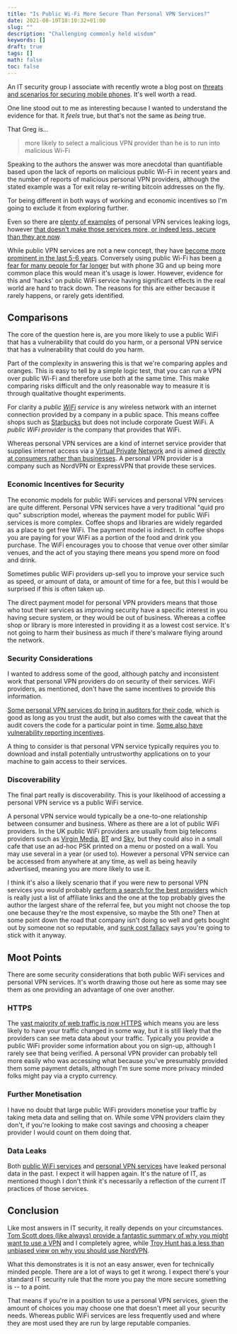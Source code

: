 ```yaml
---
title: "Is Public Wi-Fi More Secure Than Personal VPN Services?"
date: 2021-08-10T18:10:32+01:00
slug: ""
description: "Challenging commonly held wisdom"
keywords: []
draft: true
tags: []
math: false
toc: false
---
```


An IT security group I associate with recently wrote a blog post on [threats and scenarios for securing mobile phones](https://joelgsamuel.medium.com/how-to-keep-your-smartphone-safe-from-spying-d7d50fbed817). It's well worth a read.

One line stood out to me as interesting because I wanted to understand the evidence for that. It _feels_ true, but that's not the same as _being_ true.

That Greg is...

> more likely to select a malicious VPN provider than he is to run into malicious Wi-Fi

Speaking to the authors the answer was more anecdotal than quantifiable based upon the lack of reports on malicious public Wi-Fi in recent years and the number of reports of malicious personal VPN providers, although the stated example was a Tor exit relay re-writing bitcoin addresses on the fly.

Tor being different in both ways of working and economic incentives so I'm going to exclude it from exploring further.

Even so there are [plenty of examples](https://www.theregister.com/2020/07/17/ufo_vpn_database/) of personal VPN services leaking logs, however [that doesn't make those services more, or indeed less, secure than they are now](https://matt.copperwaite.net/blog/assessing-security-practices-of-3rd-party-projects/).

While public VPN services are not a new concept, they have [become more prominent in the last 5-6 years](https://trends.google.co.uk/trends/explore?date=all&geo=GB&q=%2Fg%2F11gfj_yxtn,%2Fg%2F11hbgq8gct,%2Fg%2F11b7y71slf). Conversely using public Wi-Fi has been [a fear for many people for far longer](https://www.theregister.com/2007/08/02/public_wifi_hack/) but with phone 3G and up being more common place this would mean it's usage is lower. However, evidence for this and 'hacks' on public WiFi service having significant effects in the real world are hard to track down. The reasons for this are either because it rarely happens, or rarely gets identified.

## Comparisons

The core of the question here is, are you more likely to use a public WiFi that has a vulnerability that could do you harm, or a personal VPN service that has a vulnerability that could do you harm.

Part of the complexity in answering this is that we're comparing apples and oranges. This is easy to tell by a simple logic test, that you can run a VPN over public Wi-Fi and therefore use both at the same time. This make comparing risks difficult and the only reasonable way to measure it is through qualitative thought experiments.

For clarity a _public [WiFi](https://en.wikipedia.org/wiki/Wi-Fi) service_ is any wireless network with an internet connection provided by a company in a public space. This means coffee shops such as [Starbucks](https://wifi.starbucks.com/) but does not include corporate Guest WiFi. A _public WiFi provider_ is the company that provides that WiFi.

Whereas personal VPN services are a kind of internet service provider that supplies internet access via a [Virtual Private Network](https://en.wikipedia.org/wiki/Virtual_private_network) and is aimed [directly at consumers rather than businesses](https://en.wikipedia.org/wiki/Direct-to-consumer). A personal VPN provider is a company such as NordVPN or ExpressVPN that provide these services.

### Economic Incentives for Security

The economic models for public WiFi services and personal VPN services are quite different. Personal VPN services have a very traditional "quid pro quo" subscription model, whereas the payment model for public WiFi services is more complex. Coffee shops and libraries are widely regarded as a place to get free WiFi. The payment model is indirect. In coffee shops you are paying for your WiFi as a portion of the food and drink you purchase. The WiFi encourages you to choose that venue over other similar venues, and the act of you staying there means you spend more on food and drink.

Sometimes public WiFi providers up-sell you to improve your service such as speed, or amount of data, or amount of time for a fee, but this I would be surprised if this is often taken up.

The direct payment model for personal VPN providers means that those who tout their services as improving security have a specific interest in you having secure system, or they would be out of business. Whereas a coffee shop or library is more interested in providing it as a lowest cost service. It's not going to harm their business as much if there's malware flying around the network.

### Security Considerations

I wanted to address some of the good, although patchy and inconsistent work that personal VPN providers do on security of their services. WiFi providers, as mentioned, don't have the same incentives to provide this information.

[Some personal VPN services do bring in auditors for their code](https://www.pcmag.com/news/what-does-a-vpn-security-audit-really-prove), which is good as long as you trust the audit, but also comes with the caveat that the audit covers the code for a particular point in time. [Some also have vulnerability reporting incentives](https://hackerone.com/nordsecurity?type=team).

A thing to consider is that personal VPN service typically requires you to download and install potentially untrustworthy applications on to your machine to gain access to their services.

### Discoverability

The final part really is discoverability. This is your likelihood of accessing a personal VPN service vs a public WiFi service.

A personal VPN service would typically be a one-to-one relationship between consumer and business. Where as there are a lot of public WiFi providers. In the UK public WiFi providers are usually from big telecoms providers such as [Virgin Media](https://tfl.gov.uk/campaign/station-wifi), [BT](https://www.btwifi.co.uk/) and [Sky](https://www.sky.com/wifi), but they could also in a small cafe that use an ad-hoc PSK printed on a menu or posted on a wall. You may use several in a year (or used to). However a personal VPN service can be accessed from anywhere at any time, as well as being heavily advertised, meaning you are more likely to use it.

I think it's also a likely scenario that if you were new to personal VPN services you would probably [perform a search for the best providers](https://www.techradar.com/uk/vpn/best-vpn) which is really just a list of affiliate links and the one at the top probably gives the author the largest share of the referral fee, but you might not choose the top one because they're the most expensive, so maybe the 5th one? Then at some point down the road that company isn't doing so well and gets bought out by someone not so reputable, and [sunk cost fallacy](https://en.wikipedia.org/wiki/Escalation_of_commitment) says you're going to stick with it anyway.

## Moot Points

There are some security considerations  that both public WiFi services and personal VPN services. It's worth drawing those out here as some may see them as one providing an advantage of one over another.

### HTTPS

The [vast majority of web traffic is now HTTPS](https://blogs.vmware.com/networkvirtualization/2020/09/network-security-encrypted.html/) which means you are less likely to have your traffic changed in some way, but it is still likely that the providers can see meta data about your traffic. Typically you provide a public WiFi provider some information about you on sign-up, although I rarely see that being verified. A personal VPN provider can probably tell more easily who was accessing what because you've presumably provided them some payment details, although I'm sure some more privacy minded folks might pay via a crypto currency.

### Further Monetisation

I have no doubt that large public WiFi providers monetise your traffic by taking meta data and selling that on. While some VPN providers claim they don't, if you're looking to make cost savings and choosing a cheaper provider I would count on them doing that.

### Data Leaks

Both [public WiFi services](https://www.bbc.co.uk/news/technology-51682280) and [personal VPN services](https://www.teiss.co.uk/free-vpn-apps-leaked-personal-data/) have leaked personal data in the past. I expect it will happen again. It's the nature of IT, as mentioned though I don't think it's necessarily a reflection of the current IT practices of those services.

## Conclusion

Like most answers in IT security, it really depends on your circumstances. [Tom Scott does (like always) provide a fantastic summary of why you might want to use a VPN](https://youtu.be/WVDQEoe6ZWY) and I completely agree, while [Troy Hunt has a less than unbiased view on why you should use NordVPN](https://www.troyhunt.com/im-partnering-with-nord-as-a-strategic-adviser/).

What this demonstrates is it is not an easy answer, even for technically minded people. There are a lot of ways to get it wrong. I expect there's your standard IT security rule that the more you pay the more secure something is -- to a point.

That means if you're in a position to use a personal VPN services, given the amount of choices you may choose one that doesn't meet all your security needs. Whereas public WiFi services are less frequently used and where they are most used they are run by large reputable companies.
